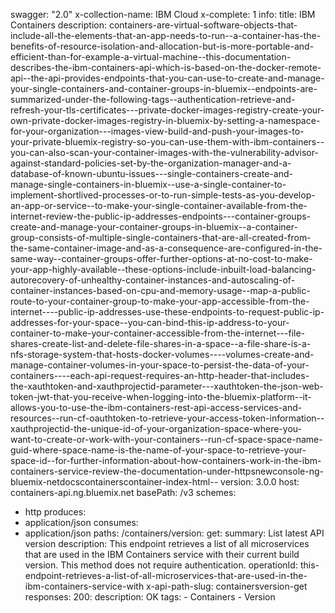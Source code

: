 swagger: "2.0"
x-collection-name: IBM Cloud
x-complete: 1
info:
  title: IBM Containers
  description: containers-are-virtual-software-objects-that-include-all-the-elements-that-an-app-needs-to-run--a-container-has-the-benefits-of-resource-isolation-and-allocation-but-is-more-portable-and-efficient-than-for-example-a-virtual-machine--this-documentation-describes-the-ibm-containers-api-which-is-based-on-the-docker-remote-api--the-api-provides-endpoints-that-you-can-use-to-create-and-manage-your-single-containers-and-container-groups-in-bluemix--endpoints-are-summarized-under-the-following-tags--authentication-retrieve-and-refresh-your-tls-certificates---private-docker-images-registry-create-your-own-private-docker-images-registry-in-bluemix-by-setting-a-namespace-for-your-organization---images-view-build-and-push-your-images-to-your-private-bluemix-registry-so-you-can-use-them-with-ibm-containers--you-can-also-scan-your-container-images-with-the-vulnerability-advisor-against-standard-policies-set-by-the-organization-manager-and-a-database-of-known-ubuntu-issues---single-containers-create-and-manage-single-containers-in-bluemix--use-a-single-container-to-implement-shortlived-processes-or-to-run-simple-tests-as-you-develop-an-app-or-service--to-make-your-single-container-available-from-the-internet-review-the-public-ip-addresses-endpoints---container-groups-create-and-manage-your-container-groups-in-bluemix--a-container-group-consists-of-multiple-single-containers-that-are-all-created-from-the-same-container-image-and-as-a-consequence-are-configured-in-the-same-way--container-groups-offer-further-options-at-no-cost-to-make-your-app-highly-available--these-options-include-inbuilt-load-balancing-autorecovery-of-unhealthy-container-instances-and-autoscaling-of-container-instances-based-on-cpu-and-memory-usage--map-a-public-route-to-your-container-group-to-make-your-app-accessible-from-the-internet----public-ip-addresses-use-these-endpoints-to-request-public-ip-addresses-for-your-space--you-can-bind-this-ip-address-to-your-container-to-make-your-container-accessible-from-the-internet---file-shares-create-list-and-delete-file-shares-in-a-space--a-file-share-is-a-nfs-storage-system-that-hosts-docker-volumes----volumes-create-and-manage-container-volumes-in-your-space-to-persist-the-data-of-your-containers----each-api-request-requires-an-http-header-that-includes-the-xauthtoken-and-xauthprojectid-parameter---xauthtoken-the-json-web-token-jwt-that-you-receive-when-logging-into-the-bluemix-platform--it-allows-you-to-use-the-ibm-containers-rest-api-access-services-and-resources--run-cf-oauthtoken-to-retrieve-your-access-token-information--xauthprojectid-the-unique-id-of-your-organization-space-where-you-want-to-create-or-work-with-your-containers--run-cf-space-space-name-guid-where-space-name-is-the-name-of-your-space-to-retrieve-your-space-id--for-further-information-about-how-containers-work-in-the-ibm-containers-service-review-the-documentation-under-httpsnewconsole-ng-bluemix-netdocscontainerscontainer-index-html--
  version: 3.0.0
host: containers-api.ng.bluemix.net
basePath: /v3
schemes:
- http
produces:
- application/json
consumes:
- application/json
paths:
  /containers/version:
    get:
      summary: List latest API version
      description: This endpoint retrieves a list of all microservices that are used
        in the IBM Containers service with their current build version. This method
        does not require authentication.
      operationId: this-endpoint-retrieves-a-list-of-all-microservices-that-are-used-in-the-ibm-containers-service-with
      x-api-path-slug: containersversion-get
      responses:
        200:
          description: OK
      tags:
      - Containers
      - Version